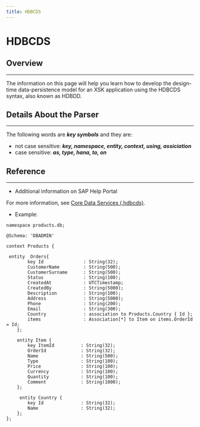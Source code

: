 ```yaml
---
title: HDBCDS
---
```


HDBCDS
===

## Overview
---

The information on this page will help you learn how to develop the design-time data-persistence model for an XSK application using the HDBCDS syntax, also known as HDBDD.

## Details About the Parser
---

The following words are **_key symbols_** and they are:

- not case sensitive: _**key, namespace, entity, context, using, assiciation**_
- case sensitive: _**as, type, hana, to, on**_

## Reference
---

* Additional information on SAP Help Portal

For more information, see [Core Data Services (.hdbcds)](https://help.sap.com/viewer/4505d0bdaf4948449b7f7379d24d0f0d/2.0.03/en-US/36257a5f611540f9b2f8e13110ddf97a.html).

* Example:

```
namespace products.db;

@Schema: 'DBADMIN'

context Products {

 entity  Orders{
        key Id               : String(32);
        CustomerName         : String(500);
        CustomerSurname      : String(500);
        Status               : String(100);
        CreatedAt            : UTCTimestamp;
   		CreatedBy            : String(5000);
        Description          : String(100);
        Address              : String(5000);
        Phone                : String(200);
        Email                : String(300);
        Country              : association to Products.Country { Id };
		items                : Association[*] to Item on items.OrderId = Id;
    };
     
    entity Item {
        key ItemId          : String(32);
    	OrderId             : String(32);
	    Name                : String(500);
        Type                : String(100);
        Price               : String(100);
        Currency            : String(100);
        Quantity            : String(100);
        Comment             : String(1000);
    };
    
     entity Country {
        key Id              : String(32);
        Name                : String(32);
    };
};
```



